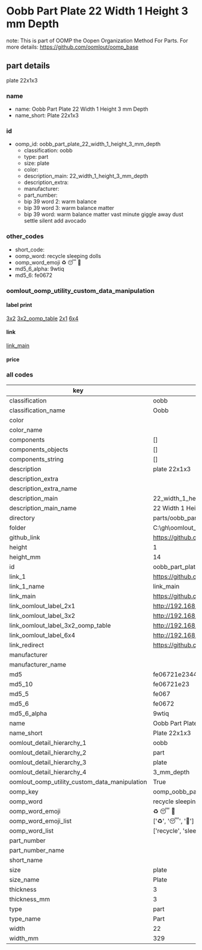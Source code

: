 # Oobb Part Plate 22 Width 1 Height 3 mm Depth  

note: This is part of OOMP the Oopen Organization Method For Parts. For more details: https://github.com/oomlout/oomp_base

##  part details
  



plate 22x1x3



### name
* name: Oobb Part Plate 22 Width 1 Height 3 mm Depth
* name_short: Plate 22x1x3 
### id
* oomp_id: oobb_part_plate_22_width_1_height_3_mm_depth
  * classification: oobb
  * type: part
  * size: plate
  * color: 
  * description_main: 22_width_1_height_3_mm_depth
  * description_extra: 
  * manufacturer: 
  * part_number: 
  * bip 39 word 2: warm balance
  * bip 39 word 3: warm balance matter
  * bip 39 word: warm balance matter vast minute giggle away dust settle silent add avocado

### other_codes
* short_code: 
* oomp_word: recycle sleeping dolls
* oomp_word_emoji :recycle: :sleeping: :dolls:
* md5_6_alpha: 9wtiq
* md5_6: fe0672






### oomlout_oomp_utility_custom_data_manipulation
#### label print
[3x2](http://192.168.1.245:1112/?label=oomp%209wtiq)
[3x2_oomp_table](http://192.168.1.108:1112/?label=oomp%209wtiq)
[2x1](http://192.168.1.242:1112/?label=oomp%209wtiq)
[6x4](http://192.168.1.55:1112/?label=oomp%209wtiq)    

#### link

[link_main](https://github.com/oomlout/oomlout_oobb_version_4_generated_parts/tree/main/navigation_oomp/oobb/part/plate/22_width_1_height_3_mm_depth/part)                              

#### price







### all codes 
| key | value |  
| --- | --- |  
| classification | oobb |  
| classification_name | Oobb |  
| color |  |  
| color_name |  |  
| components | [] |  
| components_objects | [] |  
| components_string | [] |  
| description | plate 22x1x3 |  
| description_extra |  |  
| description_extra_name |  |  
| description_main | 22_width_1_height_3_mm_depth |  
| description_main_name | 22 Width 1 Height 3 mm Depth |  
| directory | parts/oobb_part_plate_22_width_1_height_3_mm_depth |  
| folder | C:\gh\oomlout_oobb_version_4_generated_parts\parts\oobb_part_plate_22_width_1_height_3_mm_depth |  
| github_link | https://github.com/oomlout/oomlout_oomp_part_src/tree/main/parts/oobb_part_plate_22_width_1_height_3_mm_depth |  
| height | 1 |  
| height_mm | 14 |  
| id | oobb_part_plate_22_width_1_height_3_mm_depth |  
| link_1 | https://github.com/oomlout/oomlout_oobb_version_4_generated_parts/tree/main/navigation_oomp/oobb/part/plate/22_width_1_height_3_mm_depth/part |  
| link_1_name | link_main |  
| link_main | https://github.com/oomlout/oomlout_oobb_version_4_generated_parts/tree/main/navigation_oomp/oobb/part/plate/22_width_1_height_3_mm_depth/part |  
| link_oomlout_label_2x1 | http://192.168.1.242:1112/?label=oomp%209wtiq |  
| link_oomlout_label_3x2 | http://192.168.1.245:1112/?label=oomp%209wtiq |  
| link_oomlout_label_3x2_oomp_table | http://192.168.1.108:1112/?label=oomp%209wtiq |  
| link_oomlout_label_6x4 | http://192.168.1.55:1112/?label=oomp%209wtiq |  
| link_redirect | https://github.com/oomlout/oomlout_oobb_version_4_generated_parts/tree/main/parts/oobb_plate_22_01_03 |  
| manufacturer |  |  
| manufacturer_name |  |  
| md5 | fe06721e2344420d87c6af1b12846fb9 |  
| md5_10 | fe06721e23 |  
| md5_5 | fe067 |  
| md5_6 | fe0672 |  
| md5_6_alpha | 9wtiq |  
| name | Oobb Part Plate 22 Width 1 Height 3 mm Depth |  
| name_short | Plate 22x1x3  |  
| oomlout_detail_hierarchy_1 | oobb |  
| oomlout_detail_hierarchy_2 | part |  
| oomlout_detail_hierarchy_3 | plate |  
| oomlout_detail_hierarchy_4 | 3_mm_depth |  
| oomlout_oomp_utility_custom_data_manipulation | True |  
| oomp_key | oomp_oobb_part_plate_22_width_1_height_3_mm_depth |  
| oomp_word | recycle sleeping dolls |  
| oomp_word_emoji | :recycle: :sleeping: :dolls: |  
| oomp_word_emoji_list | [':recycle:', ':sleeping:', ':dolls:'] |  
| oomp_word_list | ['recycle', 'sleeping', 'dolls'] |  
| part_number |  |  
| part_number_name |  |  
| short_name |  |  
| size | plate |  
| size_name | Plate |  
| thickness | 3 |  
| thickness_mm | 3 |  
| type | part |  
| type_name | Part |  
| width | 22 |  
| width_mm | 329 |  
